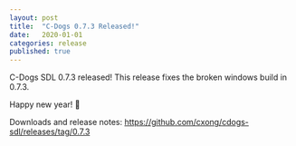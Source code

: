 ```yaml
---
layout: post
title:  "C-Dogs 0.7.3 Released!"
date:   2020-01-01
categories: release
published: true
---
```


C-Dogs SDL 0.7.3 released! This release fixes the broken windows build in 0.7.3.

Happy new year! 🎉

Downloads and release notes: <https://github.com/cxong/cdogs-sdl/releases/tag/0.7.3>

